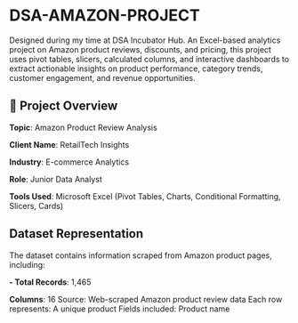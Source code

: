 # DSA-AMAZON-PROJECT
Designed during my time at DSA Incubator Hub. An Excel-based analytics project on Amazon product reviews, discounts, and pricing, this project uses pivot tables, slicers, calculated columns, and interactive dashboards to extract actionable insights on product performance, category trends, customer engagement, and revenue opportunities.
## 🏢 Project Overview

**Topic**: Amazon Product Review Analysis 

**Client Name**: RetailTech Insights

**Industry**: E-commerce Analytics

**Role**: Junior Data Analyst

**Tools Used**: Microsoft Excel (Pivot Tables, Charts, Conditional Formatting, Slicers, Cards)

## Dataset Representation
The dataset contains information scraped from Amazon product pages, including:

**- Total Records**: 1,465

**Columns**: 16
Source: Web-scraped Amazon product review data
Each row represents: A unique product
Fields included:
Product name
